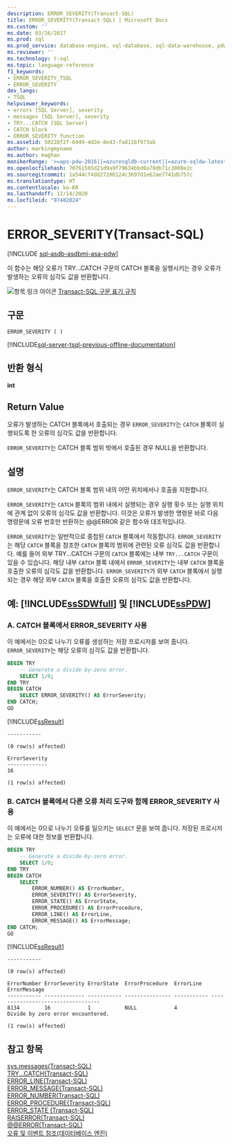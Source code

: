 ```yaml
---
description: ERROR_SEVERITY(Transact-SQL)
title: ERROR_SEVERITY(Transact-SQL) | Microsoft Docs
ms.custom: ''
ms.date: 03/16/2017
ms.prod: sql
ms.prod_service: database-engine, sql-database, sql-data-warehouse, pdw
ms.reviewer: ''
ms.technology: t-sql
ms.topic: language-reference
f1_keywords:
- ERROR_SEVERITY_TSQL
- ERROR_SEVERITY
dev_langs:
- TSQL
helpviewer_keywords:
- errors [SQL Server], severity
- messages [SQL Server], severity
- TRY...CATCH [SQL Server]
- CATCH block
- ERROR_SEVERITY function
ms.assetid: 50228f2f-6949-4d2e-8e43-fad11bf973ab
author: markingmyname
ms.author: maghan
monikerRange: '>=aps-pdw-2016||=azuresqldb-current||=azure-sqldw-latest||>=sql-server-2016||>=sql-server-linux-2017||=azuresqldb-mi-current'
ms.openlocfilehash: 70761565d21d9a9f79634bbd0a70db71c3008e2c
ms.sourcegitcommit: 1a544cf4dd2720b124c3697d1e62ae7741db757c
ms.translationtype: HT
ms.contentlocale: ko-KR
ms.lasthandoff: 12/14/2020
ms.locfileid: "97482024"
---
```

# <a name="error_severity-transact-sql"></a>ERROR_SEVERITY(Transact-SQL)
[!INCLUDE [sql-asdb-asdbmi-asa-pdw](../../includes/applies-to-version/sql-asdb-asdbmi-asa-pdw.md)]

이 함수는 해당 오류가 TRY...CATCH 구문의 CATCH 블록을 실행시키는 경우 오류가 발생하는 오류의 심각도 값을 반환합니다.  

 ![항목 링크 아이콘](../../database-engine/configure-windows/media/topic-link.gif "항목 링크 아이콘") [Transact-SQL 구문 표기 규칙](../../t-sql/language-elements/transact-sql-syntax-conventions-transact-sql.md)  
  
## <a name="syntax"></a>구문  
  
```syntaxsql  
ERROR_SEVERITY ( )  
```  
  
[!INCLUDE[sql-server-tsql-previous-offline-documentation](../../includes/sql-server-tsql-previous-offline-documentation.md)]

## <a name="return-types"></a>반환 형식
 **int**  
  
## <a name="return-value"></a>Return Value  
오류가 발생하는 CATCH 블록에서 호출되는 경우 `ERROR_SEVERITY`는 `CATCH` 블록이 실행되도록 한 오류의 심각도 값을 반환합니다.  

`ERROR_SEVERITY`는 CATCH 블록 범위 밖에서 호출된 경우 NULL을 반환합니다.  
  
## <a name="remarks"></a>설명  
`ERROR_SEVERITY`는 CATCH 블록 범위 내의 어떤 위치에서나 호출을 지원합니다.  
  
`ERROR_SEVERITY`는 `CATCH` 블록의 범위 내에서 실행되는 경우 실행 횟수 또는 실행 위치에 관계 없이 오류의 심각도 값을 반환합니다. 이것은 오류가 발생한 명령문 바로 다음 명령문에 오류 번호만 반환하는 @@ERROR 같은 함수와 대조적입니다.  
  
`ERROR_SEVERITY`는 일반적으로 중첩된 `CATCH` 블록에서 작동합니다. `ERROR_SEVERITY`는 해당 `CATCH` 블록을 참조한 `CATCH` 블록의 범위에 관련된 오류 심각도 값을 반환합니다. 예를 들어 외부 TRY...CATCH 구문의 `CATCH` 블록에는 내부 `TRY...CATCH` 구문이 있을 수 있습니다. 해당 내부 `CATCH` 블록 내에서 `ERROR_SEVERITY`는 내부 `CATCH` 블록을 호출한 오류의 심각도 값을 반환합니다. `ERROR_SEVERITY`가 외부 `CATCH` 블록에서 실행되는 경우 해당 외부 `CATCH` 블록을 호출한 오류의 심각도 값을 반환합니다.  
  
## <a name="examples-sssdwfull-and-sspdw"></a>예: [!INCLUDE[ssSDWfull](../../includes/sssdwfull-md.md)] 및 [!INCLUDE[ssPDW](../../includes/sspdw-md.md)]  
  
### <a name="a-using-error_severity-in-a-catch-block"></a>A. CATCH 블록에서 ERROR_SEVERITY 사용  
이 예에서는 0으로 나누기 오류를 생성하는 저장 프로시저를 보여 줍니다. `ERROR_SEVERITY`는 해당 오류의 심각도 값을 반환합니다.  

```sql  
BEGIN TRY  
    -- Generate a divide-by-zero error.  
    SELECT 1/0;  
END TRY  
BEGIN CATCH  
    SELECT ERROR_SEVERITY() AS ErrorSeverity;  
END CATCH;  
GO  
```
[!INCLUDE[ssResult](../../includes/ssresult-md.md)]
```
-----------

(0 row(s) affected)

ErrorSeverity
-------------
16

(1 row(s) affected)

```  
  
### <a name="b-using-error_severity-in-a-catch-block-with-other-error-handling-tools"></a>B. CATCH 블록에서 다른 오류 처리 도구와 함께 ERROR_SEVERITY 사용  
이 예에서는 0으로 나누기 오류를 일으키는 `SELECT` 문을 보여 줍니다. 저장된 프로시저는 오류에 대한 정보를 반환합니다.  

```sql  
BEGIN TRY  
    -- Generate a divide-by-zero error.  
    SELECT 1/0;  
END TRY  
BEGIN CATCH  
    SELECT  
        ERROR_NUMBER() AS ErrorNumber,  
        ERROR_SEVERITY() AS ErrorSeverity,  
        ERROR_STATE() AS ErrorState,  
        ERROR_PROCEDURE() AS ErrorProcedure,  
        ERROR_LINE() AS ErrorLine,  
        ERROR_MESSAGE() AS ErrorMessage;  
END CATCH;  
GO  
```
[!INCLUDE[ssResult](../../includes/ssresult-md.md)]
```
-----------

(0 row(s) affected)

ErrorNumber ErrorSeverity ErrorState  ErrorProcedure  ErrorLine   ErrorMessage
----------- ------------- ----------- --------------- ----------- ----------------------------------
8134        16            1           NULL            4           Divide by zero error encountered.

(1 row(s) affected)

```  
  
## <a name="see-also"></a>참고 항목  
 [sys.messages&#40;Transact-SQL&#41;](../../relational-databases/system-catalog-views/messages-for-errors-catalog-views-sys-messages.md)   
 [TRY...CATCH&#40;Transact-SQL&#41;](../../t-sql/language-elements/try-catch-transact-sql.md)   
 [ERROR_LINE&#40;Transact-SQL&#41;](../../t-sql/functions/error-line-transact-sql.md)   
 [ERROR_MESSAGE&#40;Transact-SQL&#41;](../../t-sql/functions/error-message-transact-sql.md)   
 [ERROR_NUMBER&#40;Transact-SQL&#41;](../../t-sql/functions/error-number-transact-sql.md)   
 [ERROR_PROCEDURE&#40;Transact-SQL&#41;](../../t-sql/functions/error-procedure-transact-sql.md)   
 [ERROR_STATE &#40;Transact-SQL&#41;](../../t-sql/functions/error-state-transact-sql.md)   
 [RAISERROR&#40;Transact-SQL&#41;](../../t-sql/language-elements/raiserror-transact-sql.md)   
 [@@ERROR&#40;Transact-SQL&#41;](../../t-sql/functions/error-transact-sql.md)  
 [오류 및 이벤트 참조&#40;데이터베이스 엔진&#41;](../../relational-databases/errors-events/errors-and-events-reference-database-engine.md)     
  
    

